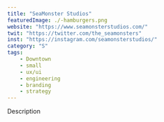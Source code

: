 ```yaml
---
title: "SeaMonster Studios"
featuredImage: ./-hamburgers.png
website: "https://www.seamonsterstudios.com/"
twit: "https://twitter.com/the_seamonsters"
inst: "https://instagram.com/seamonsterstudios/"
category: "S"
tags:
    - Downtown
    - small
    - ux/ui
    - engineering
    - branding
    - strategy
---
```


Description
